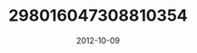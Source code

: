 ---
title: "298016047308810354"
cover: "2012-10-09 12.31.42 298016047308810354_46248401"
photo: "2012-10-09 12.31.42 298016047308810354_46248401"
date: "2012-10-09"
type: "photo"
---